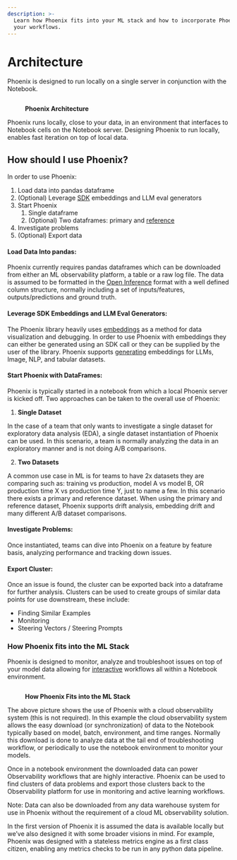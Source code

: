 ```yaml
---
description: >-
  Learn how Phoenix fits into your ML stack and how to incorporate Phoenix into
  your workflows.
---
```


# Architecture

Phoenix is designed to run locally on a single server in conjunction with the Notebook.

<figure><img src="../.gitbook/assets/Docs graphics-03.jpg" alt=""><figcaption><p><strong>Phoenix Architecture</strong></p></figcaption></figure>

Phoenix runs locally, close to your data, in an environment that interfaces to Notebook cells on the Notebook server. Designing Phoenix to run locally, enables fast iteration on top of local data.

## How should I use Phoenix?

In order to use Phoenix:

1. Load data into pandas dataframe
2. (Optional) Leverage [SDK](http://127.0.0.1:5000/s/-MAlgpMyBRcl2qFZRQ67/api-reference/python-sdk/arize.pandas/autoembeddings#the-embeddinggenerator-class) embeddings and LLM eval generators
3. Start Phoenix
   1. Single dataframe
   2. (Optional) Two dataframes: primary and [reference](../quickstart/inferences.md#which-dataset-is-which)
4. Investigate problems
5. (Optional) Export data

#### Load Data Into pandas:

Phoenix currently requires pandas dataframes which can be downloaded from either an ML observability platform, a table or a raw log file. The data is assumed to be formatted in the [Open Inference](../concepts/open-inference.md) format with a well defined column structure, normally including a set of inputs/features, outputs/predictions and ground truth.

#### Leverage SDK Embeddings and LLM Eval Generators:

The Phoenix library heavily uses [embeddings](../concepts/embeddings.md) as a method for data visualization and debugging. In order to use Phoenix with embeddings they can either be generated using an SDK call or they can be supplied by the user of the library. Phoenix supports [generating](../concepts/generating-embeddings.md) embeddings for LLMs, Image, NLP, and tabular datasets.

#### Start Phoenix with DataFrames:

Phoenix is typically started in a notebook from which a local Phoenix server is kicked off. Two approaches can be taken to the overall use of Phoenix:

1. **Single Dataset**

In the case of a team that only wants to investigate a single dataset for exploratory data analysis (EDA), a single dataset instantiation of Phoenix can be used. In this scenario, a team is normally analyzing the data in an exploratory manner and is not doing A/B comparisons.

2. **Two Datasets**

A common use case in ML is for teams to have 2x datasets they are comparing such as: training vs production, model A vs model B, OR production time X vs production time Y, just to name a few. In this scenario there exists a primary and reference dataset. When using the primary and reference dataset, Phoenix supports drift analysis, embedding drift and many different A/B dataset comparisons.

#### Investigate Problems:

Once instantiated, teams can dive into Phoenix on a feature by feature basis, analyzing performance and tracking down issues.

#### Export Cluster:

Once an issue is found, the cluster can be exported back into a dataframe for further analysis. Clusters can be used to create groups of similar data points for use downstream, these include:

* Finding Similar Examples
* Monitoring
* Steering Vectors / Steering Prompts

### How Phoenix fits into the ML Stack

Phoenix is designed to monitor, analyze and troubleshoot issues on top of your model data allowing for [interactive](../api/session.md#phoenix.launch\_app) workflows all within a Notebook environment.

<figure><img src="../.gitbook/assets/Docs graphics-01.jpg" alt=""><figcaption><p><strong>How Phoenix Fits into the ML Stack</strong></p></figcaption></figure>

The above picture shows the use of Phoenix with a cloud observability system (this is not required). In this example the cloud observability system allows the easy download (or synchronization) of data to the Notebook typically based on model, batch, environment, and time ranges. Normally this download is done to analyze data at the tail end of troubleshooting workflow, or periodically to use the notebook environment to monitor your models.&#x20;

Once in a notebook environment the downloaded data can power Observability workflows that are highly interactive. Phoenix can be used to find clusters of data problems and export those clusters back to the Observability platform for use in monitoring and active learning workflows.&#x20;

Note: Data can also be downloaded from any data warehouse system for use in Phoenix without the requirement of a cloud ML observability solution.&#x20;

In the first version of Phoenix it is assumed the data is available locally but we’ve also designed it with some broader visions in mind. For example, Phoenix was designed with a stateless metrics engine as a first class citizen, enabling any metrics checks to be run in any python data pipeline.&#x20;

